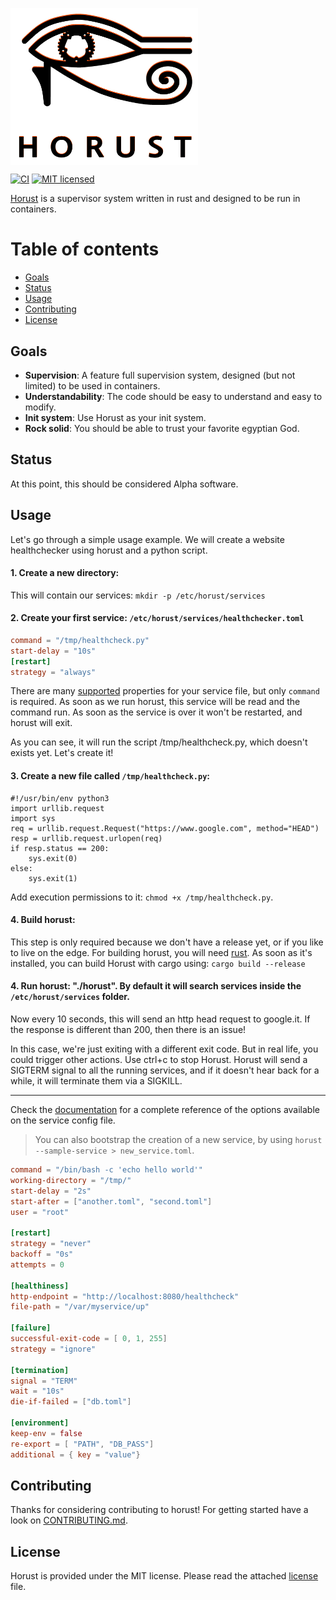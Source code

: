 [<img src="https://github.com/FedericoPonzi/Horust/raw/master/res/horust-logo.png" width="300" align="center">](https://github.com/FedericoPonzi/Horust/raw/master/res/horust-logo.png)

[![CI](https://github.com/FedericoPonzi/horust/workflows/CI/badge.svg?branch=master&event=push)](https://github.com/FedericoPonzi/Horust/actions?query=workflow%3ACI) [![MIT licensed](https://img.shields.io/badge/license-MIT-blue.svg)](./LICENSE)

[Horust](https://github.com/FedericoPonzi/Horust) is a supervisor system written in rust and designed to be run in containers. 

# Table of contents
* [Goals](#goals)
* [Status](#status)
* [Usage](#usage)
* [Contributing](#contributing)
* [License](#license)

## Goals
* **Supervision**: A feature full supervision system, designed (but not limited) to be used in containers.
* **Understandability**: The code should be easy to understand and easy to modify.
* **Init system**: Use Horust as your init system.
* **Rock solid**: You should be able to trust your favorite egyptian God.

## Status
At this point, this should be considered Alpha software.

## Usage
Let's go through a simple usage example. We will create a website healthchecker using horust and a python script.

#### 1. Create a new directory: 
This will contain our services: `mkdir -p /etc/horust/services`

#### 2. Create your first service: `/etc/horust/services/healthchecker.toml`
```toml
command = "/tmp/healthcheck.py"
start-delay = "10s"
[restart]
strategy = "always"
``` 
There are many [supported](https://github.com/FedericoPonzi/Horust/blob/master/DOCUMENTATION.md) properties for your service file, but only `command` is required.
As soon as we run horust, this service will be read and the command run. As soon as the service is over it won't be restarted, and horust will exit.

As you can see, it will run the script /tmp/healthcheck.py, which doesn't exists yet. Let's create it!

#### 3. Create a new file called `/tmp/healthcheck.py`:
```
#!/usr/bin/env python3
import urllib.request
import sys
req = urllib.request.Request("https://www.google.com", method="HEAD")
resp = urllib.request.urlopen(req)
if resp.status == 200:
    sys.exit(0)
else:
    sys.exit(1)
```
Add execution permissions to it: `chmod +x /tmp/healthcheck.py`.

#### 4. Build horust:
This step is only required because we don't have a release yet, or if you like to live on the edge.
For building horust, you will need [rust](https://www.rust-lang.org/learn/get-started). 
As soon as it's installed, you can build Horust with cargo using: `cargo build --release`

#### 4. Run horust: "./horust". By default it will search services inside the `/etc/horust/services` folder.
Now every 10 seconds, this will send an http head request to google.it. 
If the response is different than 200, then there is an issue!

In this case, we're just exiting with a different exit code. But in real life, you could trigger other actions.
Use ctrl+c to stop Horust. Horust will send a SIGTERM signal to all the running services, and if it doesn't hear back for a while, it will terminate them via a SIGKILL.

---

Check the [documentation](https://github.com/FedericoPonzi/Horust/blob/master/DOCUMENTATION.md) for a complete reference of the options available on the service config file.

> You can also bootstrap the creation of a new service, by using `horust --sample-service > new_service.toml`.

```toml
command = "/bin/bash -c 'echo hello world'"
working-directory = "/tmp/"
start-delay = "2s"
start-after = ["another.toml", "second.toml"]
user = "root"

[restart]
strategy = "never"
backoff = "0s"
attempts = 0

[healthiness]
http-endpoint = "http://localhost:8080/healthcheck"
file-path = "/var/myservice/up"

[failure]
successful-exit-code = [ 0, 1, 255]
strategy = "ignore"

[termination]
signal = "TERM"
wait = "10s"
die-if-failed = ["db.toml"]

[environment]
keep-env = false
re-export = [ "PATH", "DB_PASS"]
additional = { key = "value"} 
```

## Contributing
Thanks for considering contributing to horust! For getting started have a look on [CONTRIBUTING.md](https://github.com/FedericoPonzi/Horust/blob/master/CONTRIBUTING.md).

## License
Horust is provided under the MIT license. Please read the attached [license](https://github.com/FedericoPonzi/horust/blob/master/LICENSE) file.

